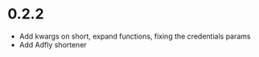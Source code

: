 0.2.2
=====

* Add kwargs on short, expand functions, fixing the credentials params
* Add Adfly shortener
